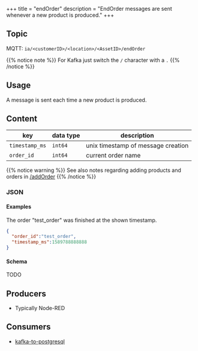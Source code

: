 +++
title = "endOrder"
description = "EndOrder messages are sent whenever a new product is produced."
+++

## Topic

MQTT: ``ia/<customerID>/<location>/<AssetID>/endOrder``

{{% notice note %}}
For Kafka just switch the `/` character with a `.`
{{% /notice %}}

## Usage

A message is sent each time a new product is produced.

## Content

| key            | data type | description                        |
|----------------|-----------|------------------------------------|
| `timestamp_ms` | `int64`   | unix timestamp of message creation |
| `order_id`     | `int64`   | current order name                 |


{{% notice warning %}}
See also notes regarding adding products and orders in [/addOrder](/docs/datamodel/messages/addorder)
{{% /notice %}}

### JSON

#### Examples

The order "test_order" was finished at the shown timestamp.

```json
{
  "order_id":"test_order",
  "timestamp_ms":1589788888888
}
```
#### Schema

TODO

## Producers

- Typically Node-RED

## Consumers

- [kafka-to-postgresql](/docs/core/kafka-to-postgresql)
